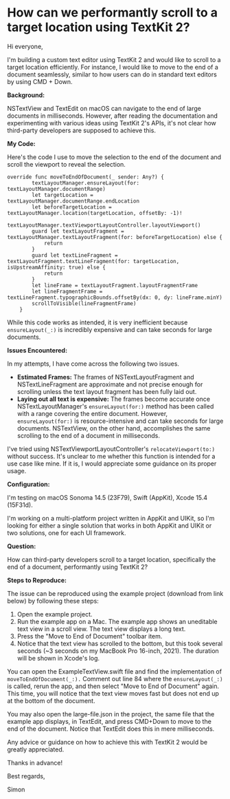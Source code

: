 # How can we performantly scroll to a target location using TextKit 2?

Hi everyone,

I'm building a custom text editor using TextKit 2 and would like to scroll to a target location efficiently. For instance, I would like to move to the end of a document seamlessly, similar to how users can do in standard text editors by using CMD + Down.

**Background:**

NSTextView and TextEdit on macOS can navigate to the end of large documents in milliseconds. However, after reading the documentation and experimenting with various ideas using TextKit 2's APIs, it's not clear how third-party developers are supposed to achieve this.

**My Code:**

Here's the code I use to move the selection to the end of the document and scroll the viewport to reveal the selection.

```
override func moveToEndOfDocument(_ sender: Any?) {
        textLayoutManager.ensureLayout(for: textLayoutManager.documentRange)
        let targetLocation = textLayoutManager.documentRange.endLocation
        let beforeTargetLocation = textLayoutManager.location(targetLocation, offsetBy: -1)!
        textLayoutManager.textViewportLayoutController.layoutViewport()
        guard let textLayoutFragment = textLayoutManager.textLayoutFragment(for: beforeTargetLocation) else {
            return
        }
        guard let textLineFragment = textLayoutFragment.textLineFragment(for: targetLocation, isUpstreamAffinity: true) else {
            return
        }
        let lineFrame = textLayoutFragment.layoutFragmentFrame
        let lineFragmentFrame = textLineFragment.typographicBounds.offsetBy(dx: 0, dy: lineFrame.minY)
        scrollToVisible(lineFragmentFrame)
    }
```

While this code works as intended, it is very inefficient because `ensureLayout(_:)` is incredibly expensive and can take seconds for large documents.

**Issues Encountered:**

In my attempts, I have come across the following two issues.

- **Estimated Frames:** The frames of NSTextLayoutFragment and NSTextLineFragment are approximate and not precise enough for scrolling unless the text layout fragment has been fully laid out.
- **Laying out all text is expensive:** The frames become accurate once NSTextLayoutManager's `ensureLayout(for:)` method has been called with a range covering the entire document. However, `ensureLayout(for:)` is resource-intensive and can take seconds for large documents. NSTextView, on the other hand, accomplishes the same scrolling to the end of a document in milliseconds.

I've tried using NSTextViewportLayoutController's `relocateViewport(to:)` without success. It's unclear to me whether this function is intended for a use case like mine. If it is, I would appreciate some guidance on its proper usage.

**Configuration:**

I'm testing on macOS Sonoma 14.5 (23F79), Swift (AppKit), Xcode 15.4 (15F31d).

I'm working on a multi-platform project written in AppKit and UIKit, so I'm looking for either a single solution that works in both AppKit and UIKit or two solutions, one for each UI framework.

**Question:**

How can third-party developers scroll to a target location, specifically the end of a document, performantly using TextKit 2?

**Steps to Reproduce:**

The issue can be reproduced using the example project (download from link below) by following these steps:

1. Open the example project.
2. Run the example app on a Mac. The example app shows an uneditable text view in a scroll view. The text view displays a long text.
3. Press the "Move to End of Document" toolbar item.
4. Notice that the text view has scrolled to the bottom, but this took several seconds (~3 seconds on my MacBook Pro 16-inch, 2021). The duration will be shown in Xcode's log.

You can open the ExampleTextView.swift file and find the implementation of `moveToEndOfDocument(_:).` Comment out line 84 where the `ensureLayout(_:)` is called, rerun the app, and then select "Move to End of Document" again. This time, you will notice that the text view moves fast but does not end up at the bottom of the document.

You may also open the large-file.json in the project, the same file that the example app displays, in TextEdit, and press CMD+Down to move to the end of the document. Notice that TextEdit does this in mere milliseconds.

Any advice or guidance on how to achieve this with TextKit 2 would be greatly appreciated.

Thanks in advance!

Best regards,

Simon
